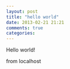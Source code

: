 ```yaml
---
layout: post
title: "hello world"
date: 2013-02-21 21:21
comments: true
categories: 
---
```

Hello world!

from localhost
